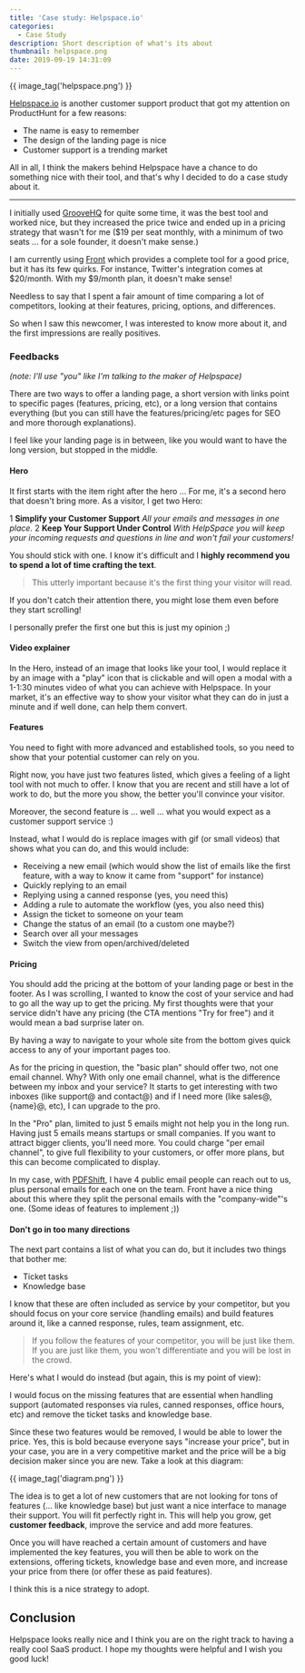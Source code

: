 ```yaml
---
title: 'Case study: Helpspace.io'
categories:
  - Case Study
description: Short description of what's its about
thumbnail: helpspace.png
date: 2019-09-19 14:31:09
---
```



{{ image_tag('helpspace.png') }}

[Helpspace.io](https://helpspace.io) is another customer support product that got my attention on ProductHunt for a few reasons:

 * The name is easy to remember
 * The design of the landing page is nice
 * Customer support is a trending market


All in all, I think the makers behind Helpspace have a chance to do something nice with their tool, and that's why I decided to do a case study about it.

---

I initially used [GrooveHQ](https://groovehq.com) for quite some time, it was the best tool and worked nice, but they increased the price twice and ended up in a pricing strategy that wasn't for me ($19 per seat monthly, with a minimum of two seats ... for a sole founder, it doesn't make sense.)

I am currently using [Front](https://frontapp.com) which provides a complete tool for a good price, but it has its few quirks. For instance, Twitter's integration comes at $20/month. With my $9/month plan, it doesn't make sense!

Needless to say that I spent a fair amount of time comparing a lot of competitors, looking at their features, pricing, options, and differences.

So when I saw this newcomer, I was interested to know more about it, and the first impressions are really positives.


### Feedbacks

_(note: I'll use "you" like I'm talking to the maker of Helpspace)_

There are two ways to offer a landing page, a short version with links point to specific pages (features, pricing, etc), or a long version that contains everything (but you can still have the features/pricing/etc pages for SEO and more thorough explanations).

I feel like your landing page is in between, like you would want to have the long version, but stopped in the middle.


#### Hero

It first starts with the item right after the hero ... For me, it's a second hero that doesn't bring more. As a visitor, I get two Hero:

 1 **Simplify your Customer Support** _All your emails and messages in one place._
 2 **Keep Your Support Under Control** _With HelpSpace you will keep your incoming requests and questions in line and won't fail your customers!_


You should stick with one. I know it's difficult and I **highly recommend you to spend a lot of time crafting the text**.

> This utterly important because it's the first thing your visitor will read.

If you don't catch their attention there, you might lose them even before they start scrolling!

I personally prefer the first one but this is just my opinion ;)


#### Video explainer

In the Hero, instead of an image that looks like your tool, I would replace it by an image with a "play" icon that is clickable and will open a modal with a 1-1:30 minutes video of what you can achieve with Helpspace.
In your market, it's an effective way to show your visitor what they can do in just a minute and if well done, can help them convert.


#### Features

You need to fight with more advanced and established tools, so you need to show that your potential customer can rely on you.

Right now, you have just two features listed, which gives a feeling of a light tool with not much to offer.
I know that you are recent and still have a lot of work to do, but the more you show, the better you'll convince your visitor.

Moreover, the second feature is ... well ... what you would expect as a customer support service :)

Instead, what I would do is replace images with gif (or small videos) that shows what you can do, and this would include:

 * Receiving a new email (which would show the list of emails like the first feature, with a way to know it came from "support" for instance)
 * Quickly replying to an email
 * Replying using a canned response (yes, you need this)
 * Adding a rule to automate the workflow (yes, you also need this)
 * Assign the ticket to someone on your team
 * Change the status of an email (to a custom one maybe?)
 * Search over all your messages
 * Switch the view from open/archived/deleted


#### Pricing

You should add the pricing at the bottom of your landing page or best in the footer. As I was scrolling, I wanted to know the cost of your service and had to go all the way up to get the pricing.
My first thoughts were that your service didn't have any pricing (the CTA mentions "Try for free") and it would mean a bad surprise later on.

By having a way to navigate to your whole site from the bottom gives quick access to any of your important pages too.

As for the pricing in question, the "basic plan" should offer two, not one email channel. Why? With only one email channel, what is the difference between my inbox and your service?
It starts to get interesting with two inboxes (like support@ and contact@) and if I need more (like sales@, {name}@, etc), I can upgrade to the pro.

In the "Pro" plan, limited to just 5 emails might not help you in the long run. Having just 5 emails means startups or small companies. If you want to attract bigger clients, you'll need more.
You could charge "per email channel", to give full flexibility to your customers, or offer more plans, but this can become complicated to display.

In my case, with [PDFShift](https://pdfshift.io), I have 4 public email people can reach out to us, plus personal emails for each one on the team. Front have a nice thing about this where they split the personal emails with the "company-wide"'s one. (Some ideas of features to implement ;))


#### Don't go in too many directions

The next part contains a list of what you can do, but it includes two things that bother me:

 * Ticket tasks
 * Knowledge base

I know that these are often included as service by your competitor, but you should focus on your core service (handling emails) and build features around it, like a canned response, rules, team assignment, etc.

> If you follow the features of your competitor, you will be just like them. If you are just like them, you won't differentiate and you will be lost in the crowd.

Here's what I would do instead (but again, this is my point of view):

I would focus on the missing features that are essential when handling support (automated responses via rules, canned responses, office hours, etc) and remove the ticket tasks and knowledge base.

Since these two features would be removed, I would be able to lower the price. Yes, this is bold because everyone says "increase your price", but in your case, you are in a very competitive market and the price will be a big decision maker since you are new. Take a look at this diagram:

{{ image_tag('diagram.png') }}

The idea is to get a lot of new customers that are not looking for tons of features (... like knowledge base) but just want a nice interface to manage their support. You will fit perfectly right in.
This will help you grow, get **customer feedback**, improve the service and add more features.

Once you will have reached a certain amount of customers and have implemented the key features, you will then be able to work on the extensions, offering tickets, knowledge base and even more, and increase your price from there (or offer these as paid features).

I think this is a nice strategy to adopt.


## Conclusion

Helpspace looks really nice and I think you are on the right track to having a really cool SaaS product.
I hope my thoughts were helpful and I wish you good luck!